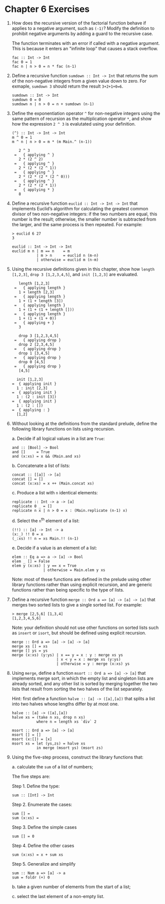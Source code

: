 Chapter 6 Exercises
================

1. How does the recursive version of the factorial function behave if applies to a negative argument, such as `(-1)`? Modify the definition to prohibit negative arguments by adding a guard to the recursive case.

    The function terminates with an error if called with a negative argument. This is because it enters an "infinite loop" that causes a stack overflow. 

    ~~~ {.haskell}
    fac :: Int -> Int
    fac 0 = 1
    fac n | n > 0 = n * fac (n-1)
    ~~~

2. Define a recursive function `sumdown :: Int -> Int` that returns the sum of the non-negative integers from a given value down to zero. For exmaple, `sumdown 3` should return the result `3+2+1+0=6`.

    ~~~ {.haskell}
    sumdown :: Int -> Int
    sumdown 0 = 0
    sumdown n | n > 0 = n + sumdown (n-1)
    ~~~

3. Define the exponentiation operator `^` for non-negative integers using the same pattern of recursion as the multiplication operator `*`, and show how the expression `2 ^ 3` is evalutated using your definition. 

   ~~~ {.haskell}
   (^) :: Int -> Int -> Int
   m ^ 0 = 1
   m ^ n | n > 0 = m * (m Main.^ (n-1))
   ~~~

   ~~~
      2 ^ 3
    =   { applying ^ }
      2 * (2 ^ 2)
    =   { applying ^ }
      2 * (2 * (2 ^ 1))
    =   { applying ^ }
      2 * (2 * (2 * (2 ^ 0)))
    =   { applying ^ }
      2 * (2 * (2 * 1))
    =   { applying * }
      8
   ~~~

4. Define a recursive function `euclid :: Int -> Int -> Int` that implements Euclid’s algorithm for calculating the greatest common divisor of two non-negative integers: if the two numbers are equal, this number is the result; otherwise, the smaller number is subtracted from the larger, and the same process is then repeated. For example:

    ~~~
    > euclid 6 27
    3
    ~~~

    ~~~ {.haskell}
    euclid :: Int -> Int -> Int
    euclid m n | m == n    = m
               | m > n     = euclid n (m-n)
               | otherwise = euclid m (n-m)
    ~~~

5. Using the recursive definitions given in this chapter, show how `length [1,2,3]`, `drop 3 [1,2,3,4,5]`, and `init [1,2,3]` are evaluated.

    ~~~ 
       length [1,2,3]
     =   { applying length }
       1 + length [2,3]
     =   { applying length }
       1 + (1 + length [3])
     =   { applying length }
       1 + (1 + (1 + length []))
     =   { applying length }
       1 + (1 + (1 + 0))
     =   { applying + }
       3
    ~~~

    ~~~
       drop 3 [1,2,3,4,5]
     =   { applying drop }
       drop 2 [2,3,4,5]
     =   { applying drop }
       drop 1 [3,4,5]
     =   { applying drop }
       drop 0 [4,5]
     =   { applying drop }
       [4,5]
    ~~~

    ~~~
      init [1,2,3] 
    =  { applying init }
      1 : init [2,3]
    =  { applying init }
      1 : (2 : init [3])
    =  { applying init }
      1 : (2 : [])
    =  { applying : }
      [1,2]
    ~~~

6. Without looking at the definitions from the standard prelude, define the following library functions on lists using recursion.

    a. Decide if all logical values in a list are `True`: 

    ~~~ {.haskell}
    and :: [Bool] -> Bool
    and []     = True
    and (x:xs) = x && (Main.and xs)
    ~~~
    
    b. Concatenate a list of lists: 

    ~~~ {.haskell}
    concat :: [[a]] -> [a]
    concat [] = []
    concat (x:xs) = x ++ (Main.concat xs)
    ~~~
    
    c. Produce a list with `n` identical elements: 

    ~~~ {.haskell}
    replicate :: Int -> a -> [a]
    replicate 0 _ = []
    replicate n x | n > 0 = x : (Main.replicate (n-1) x)
    ~~~
    
    d. Select the `n`<sup>th</sup> element of a list: 
    
    ~~~ {.haskell}
    (!!) :: [a] -> Int -> a
    (x:_) !! 0 = x
    (_:xs) !! n = xs Main.!! (n-1)
    ~~~
    
    e. Decide if a value is an element of a list: 
    
    ~~~ {.haskell}
    elem :: Eq a => a -> [a] -> Bool
    elem _ [] = False
    elem y (x:xs) | y == x = True
                  | otherwise = Main.elem y xs
    ~~~
    
    Note: most of these functions are defined in the prelude using other library functions rather than using explicit recursion, and are generic functions rather than being specific to the type of lists.

7. Define a recursive function `merge :: Ord a => [a] -> [a] -> [a]` that merges two sorted lists to give a single sorted list. For example: 

    ~~~
    > merge [2,5,6] [1,3,4]
    [1,2,3,4,5,6] 
    ~~~

    Note: your definition should not use other functions on sorted lists such as `insert` or `isort`, but should be defined using explicit recursion.

    ~~~ {.haskell}
    merge :: Ord a => [a] -> [a] -> [a]
    merge xs [] = xs
    merge [] ys = ys
    merge (x:xs) (y:ys) | x == y = x : y : merge xs ys
                        | x < y = x : merge xs (y:ys)
                        | otherwise = y : merge (x:xs) ys
    ~~~

8. Using `merge`, define a function `msort :: Ord a => [a] -> [a]` that implements merge sort, in which the empty list and singleton lists are already sorted, and any other list is sorted by merging together the two lists that result from sorting the two halves of the list separately. 

    Hint: first define a function `halve :: [a] -> ([a],[a])` that splits a list into two halves whose lengths differ by at most one.

    ~~~ {.haskell}
    halve :: [a] -> ([a],[a])
    halve xs = (take n xs, drop n xs)
               where n = length xs `div` 2
    
    msort :: Ord a => [a] -> [a]
    msort [] = []
    msort (x:[]) = [x]
    msort xs = let (ys,zs) = halve xs
               in merge (msort ys) (msort zs)
    ~~~

9. Using the five-step process, construct the library functions that: 

    a. calculate the `sum` of a list of numbers; 

    The five steps are:

    Step 1. Define the type:

    ~~~
    sum :: [Int] -> Int
    ~~~

    Step 2. Enumerate the cases:

    ~~~
    sum [] = 
    sum (x:xs) = 
    ~~~

    Step 3. Define the simple cases

    ~~~
    sum [] = 0
    ~~~

    Step 4. Define the other cases

    ~~~
    sum (x:xs) = x + sum xs
    ~~~

    Step 5. Generalize and simplify

    ~~~ {.haskell}
    sum :: Num a => [a] -> a
    sum = foldr (+) 0
    ~~~~

    b. take a given number of elements from the start of a list; 

    c. select the last element of a non-empty list.

  
